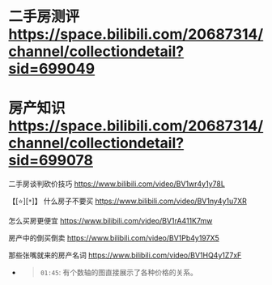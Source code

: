 
# 二手房测评 https://space.bilibili.com/20687314/channel/collectiondetail?sid=699049

# 房产知识 https://space.bilibili.com/20687314/channel/collectiondetail?sid=699078

二手房谈判砍价技巧 https://www.bilibili.com/video/BV1wr4y1y78L

【[:star:][`*`]】 什么房子不要买 https://www.bilibili.com/video/BV1ny4y1u7XR

怎么买房更便宜 https://www.bilibili.com/video/BV1rA411K7mw

房产中的倒买倒卖 https://www.bilibili.com/video/BV1Pb4y197X5

那些张嘴就来的房产名词 https://www.bilibili.com/video/BV1HQ4y1Z7xF
- > `01:45`: 有个数轴的图直接展示了各种价格的关系。
